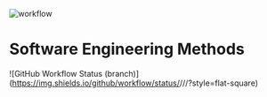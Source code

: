 ![workflow](https://github.com/<ayeayemyint100314>/<devops>/actions/workflows/main.yml/badge.svg)
# Software Engineering Methods
![GitHub Workflow Status (branch)](https://img.shields.io/github/workflow/status/<ayeayemyint100314>/<devops>/<action name taken from main.yml>/<branch>?style=flat-square)